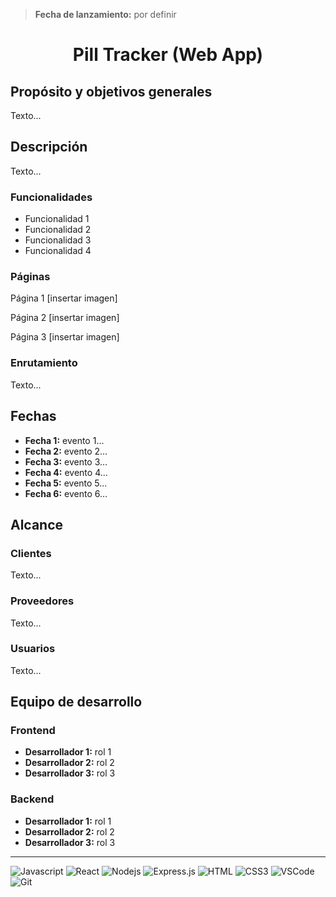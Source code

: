 > **Fecha de lanzamiento:** por definir

<h1 align="center">Pill Tracker (Web App)</h1>

## Propósito y objetivos generales

Texto...

## Descripción

Texto...

### Funcionalidades

- Funcionalidad 1
- Funcionalidad 2
- Funcionalidad 3
- Funcionalidad 4

### Páginas

Página 1
[insertar imagen]

Página 2
[insertar imagen]

Página 3
[insertar imagen]

### Enrutamiento

Texto...

## Fechas

- **Fecha 1:** evento 1...
- **Fecha 2:** evento 2...
- **Fecha 3:** evento 3...
- **Fecha 4:** evento 4...
- **Fecha 5:** evento 5...
- **Fecha 6:** evento 6...

## Alcance

### Clientes

Texto...

### Proveedores

Texto...

### Usuarios

Texto...

## Equipo de desarrollo

### Frontend

- **Desarrollador 1:** rol 1
- **Desarrollador 2:** rol 2
- **Desarrollador 3:** rol 3

### Backend

- **Desarrollador 1:** rol 1
- **Desarrollador 2:** rol 2
- **Desarrollador 3:** rol 3

---

![Javascript](https://img.shields.io/badge/Javascript-F0DB4F?style=for-the-badge&labelColor=black&logo=javascript&logoColor=F0DB4F)
![React](https://img.shields.io/badge/-React-61DBFB?style=for-the-badge&labelColor=black&logo=react&logoColor=61DBFB)
![Nodejs](https://img.shields.io/badge/Nodejs-3C873A?style=for-the-badge&labelColor=black&logo=node.js&logoColor=3C873A)
![Express.js](https://img.shields.io/badge/Express.js-000000?style=for-the-badge&logo=express&logoColor=white)
![HTML](https://img.shields.io/badge/HTML5-E34F26?style=for-the-badge&logo=html5&logoColor=white)
![CSS3](https://img.shields.io/badge/CSS3-1572B6?style=for-the-badge&logo=css3&logoColor=white)
![VSCode](https://img.shields.io/badge/Visual_Studio-0078d7?style=for-the-badge&logo=visual%20studio&logoColor=white)
![Git](https://img.shields.io/badge/Git-F05032?style=for-the-badge&logo=git&logoColor=white)
